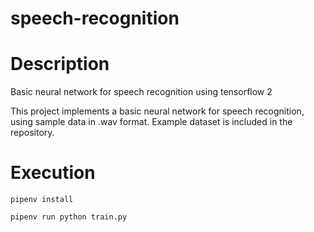 # speech-recognition

# Description
Basic neural network for speech recognition using tensorflow 2

This project implements a basic neural network for speech recognition, using sample data in .wav format.
Example dataset is included in the repository.

# Execution
`pipenv install`

`pipenv run python train.py`
